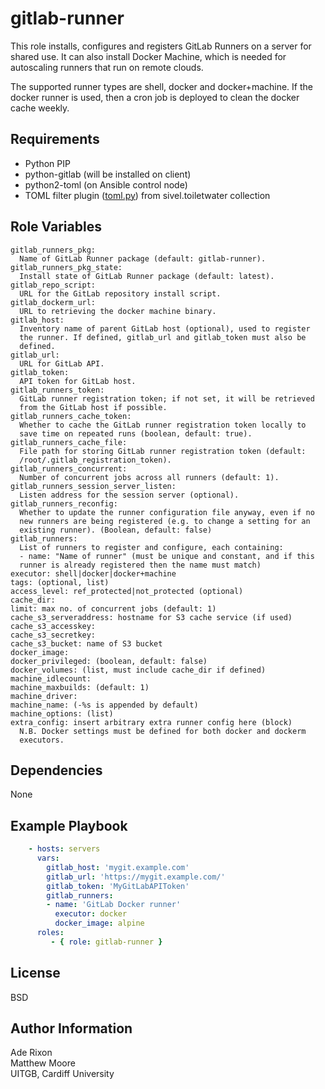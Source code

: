 gitlab-runner
=============

This role installs, configures and registers GitLab Runners on a server
for shared use. It can also install Docker Machine, which is needed for
autoscaling runners that run on remote clouds.

The supported runner types are shell, docker and docker+machine. If the
docker runner is used, then a cron job is deployed to clean the docker
cache weekly.


Requirements
------------

 * Python PIP
 * python-gitlab (will be installed on client)
 * python2-toml (on Ansible control node)
 * TOML filter plugin
([toml.py](https://github.com/sivel/toiletwater/blob/master/plugins/filter/toml.py)) from sivel.toiletwater collection

Role Variables
--------------

    gitlab_runners_pkg:
      Name of GitLab Runner package (default: gitlab-runner).
    gitlab_runners_pkg_state:
      Install state of GitLab Runner package (default: latest).
    gitlab_repo_script:
      URL for the GitLab repository install script.
    gitlab_dockerm_url:
      URL to retrieving the docker machine binary.
    gitlab_host:
      Inventory name of parent GitLab host (optional), used to register
      the runner. If defined, gitlab_url and gitlab_token must also be
      defined.
    gitlab_url:
      URL for GitLab API.
    gitlab_token:
      API token for GitLab host.
    gitlab_runners_token:
      GitLab runner registration token; if not set, it will be retrieved
      from the GitLab host if possible.
    gitlab_runners_cache_token:
      Whether to cache the GitLab runner registration token locally to
      save time on repeated runs (boolean, default: true).
    gitlab_runners_cache_file:
      File path for storing GitLab runner registration token (default:
      /root/.gitlab_registration_token).
    gitlab_runners_concurrent:
      Number of concurrent jobs across all runners (default: 1).
    gitlab_runners_session_server_listen:
      Listen address for the session server (optional).
    gitlab_runners_reconfig:
      Whether to update the runner configuration file anyway, even if no
      new runners are being registered (e.g. to change a setting for an
      existing runner). (Boolean, default: false)
    gitlab_runners:
      List of runners to register and configure, each containing:
      - name: "Name of runner" (must be unique and constant, and if this
	  runner is already registered then the name must match)
	executor: shell|docker|docker+machine
	tags: (optional, list)
	access_level: ref_protected|not_protected (optional)
	cache_dir:
	limit: max no. of concurrent jobs (default: 1)
	cache_s3_serveraddress: hostname for S3 cache service (if used)
	cache_s3_accesskey:
	cache_s3_secretkey:
	cache_s3_bucket: name of S3 bucket
	docker_image:
	docker_privileged: (boolean, default: false)
	docker_volumes: (list, must include cache_dir if defined)
	machine_idlecount:
	machine_maxbuilds: (default: 1)
	machine_driver:
	machine_name: (-%s is appended by default)
	machine_options: (list)
	extra_config: insert arbitrary extra runner config here (block)
      N.B. Docker settings must be defined for both docker and dockerm
      executors.
    
Dependencies
------------

None

Example Playbook
----------------

``` yaml
    - hosts: servers
      vars:
        gitlab_host: 'mygit.example.com'
        gitlab_url: 'https://mygit.example.com/'
        gitlab_token: 'MyGitLabAPIToken'
        gitlab_runners:
        - name: 'GitLab Docker runner'
          executor: docker
          docker_image: alpine
      roles:
         - { role: gitlab-runner }
```

License
-------

BSD

Author Information
------------------

Ade Rixon  
Matthew Moore  
UITGB, Cardiff University  
